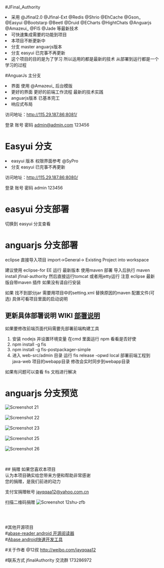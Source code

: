 #JFinal_Authority

   <li>采用 @Jfinal2.0 @Jfinal-Ext @Redis @Shrio @EhCache @Gson_ 
    @Easyui @Bootstarp  @Beetl @Druid @ECharts @HightChats @Anguarjs @Amazeui_ @FIS @Jade 等最新技术 </li>
   <li>可快速集成需要的功能到项目</li>
   <li>本项目不断更新中</li>
   <li>分支 master anguarjs版本   </li>
   <li>分支 easyui 已完事不再更新</li>
   <li>这个项目的目的是为了学习 所以运用的都是最新的技术 从部署到运行都是一个学习的过程</li>  

#AnguarJs 主分支
 
 <li>界面 使用 @Amazeui_ 后台模版 </li>
 <li>更好的界面 更好的前端工作流程 最新的技术实践 </li>
 <li> anguarjs版本 已基本完工 </li>
 <li>响应式布局 </li>

  访问地址：<a href="http://115.29.187.86:8081/">http://115.29.187.86:8081/</a>

  登录 账号 密码  admin@admin.com  123456
  

  
  


# Easyui 分支
  <li>easyui 版本 权限界面参考  @SyPro</a></li>
  <li>分支 easyui 已完事不再更新</li>

  访问地址：<a href="http://115.29.187.86:8080/">http://115.29.187.86:8080/</a>
  
  登录 账号 密码  admin	 123456
  
  



# easyui 分支部署

  切换到 easyui 分支查看


# anguarjs 分支部署 

  eclipse 直接导入项目  import->General-> Existing Project into workspace  
  
  建议使用 eclipse-for EE 运行 
  最新版本 使用maven 部署 导入后执行 maven install     jfinal-authority
  然后直接运行tomcat 或者用jetty运行 
  注意 eclipse 最新版自带maven 插件 如果没有请自行安装

  如果 找不到部分jar 需要用项目中的setting.xml 替换原因的maven 配置文件(可选)
  具体可看项目里面的启动说明
  
  更新具体部署说明 WIKI <a href="http://git.oschina.net/jayqqaa12/JFinal_Authority/wikis/home"> 部署说明 </a>
  ----------------------------------------------------------------------------- 
  
  如果要修改前端页面代码需要先部署前端构建工具
  1. 安装 nodejs  并设置环境变量 在cmd 里面运行 npm 看看是否好使
  2. npm install -g fis   
  3. npm install -g fis-postpackager-simple
  4. 进入 web-src/admin 目录 运行 fis release -opwd local 部署前端工程到java-web 项目的webapp目录 修改会实时同步到webapp目录

  如果有问题可以查看 fis 文档进行解决


# anguarjs 分支预览

  ![Screenshot 21](http://git.oschina.net/jayqqaa12/JFinal_Authority/raw/master/Screenshot/21.png "Screenshot 21") <br> <br>
  ![Screenshot 22](http://git.oschina.net/jayqqaa12/JFinal_Authority/raw/master/Screenshot/22.png "Screenshot 22") <br> <br>
  ![Screenshot 23](http://git.oschina.net/jayqqaa12/JFinal_Authority/raw/master/Screenshot/23.png "Screenshot 23") <br> <br>
  ![Screenshot 25](http://git.oschina.net/jayqqaa12/JFinal_Authority/raw/master/Screenshot/25.png "Screenshot 25") <br> <br>
  ![Screenshot 26](http://git.oschina.net/jayqqaa12/JFinal_Authority/raw/master/Screenshot/26.png "Screenshot 26") <br> <br>





<br>
## 捐赠
如果您喜欢本项目<br> 
认为本项目确实给您带来方便和帮助非常感谢 <br>
您的捐赠，是我们前进的动力<br>

支付宝捐赠帐号 jayqqaa12@yahoo.com.cn

扫描二维码捐赠
![Screenshot 12shu-zfb](http://git.oschina.net/jayqqaa12/JFinal_Authority/raw/master/Screenshot/12shu-zfb.png "Screenshot 12shu-zfb") <br> <br>

<br>


#其他开源项目  
#<a  href="http://git.oschina.net/jayqqaa12/abase-reader">abase-reader android 开源阅读器</a> <br>
#<a  href="http://git.oschina.net/jayqqaa12/abase">Abase android快速开发工具 </a>

#关于作者 @12叔 <http://weibo.com/jayqqaa12>

#联系方式 jfinalAuthority 交流群 173286972  

